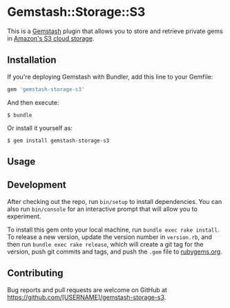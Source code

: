 Gemstash::Storage::S3
=====================
This is a [Gemstash][gemstash] plugin that allows you to store and retrieve private gems in
[Amazon's S3 cloud storage][s3].

[gemstash]: https://github.com/bundler/gemstash
[s3]: https://aws.amazon.com/s3/

## Installation
If you're deploying Gemstash with Bundler, add this line to your Gemfile:

```ruby
gem 'gemstash-storage-s3'
```

And then execute:

    $ bundle

Or install it yourself as:

    $ gem install gemstash-storage-s3

## Usage


## Development

After checking out the repo, run `bin/setup` to install dependencies. You can also run `bin/console` for an interactive prompt that will allow you to experiment.

To install this gem onto your local machine, run `bundle exec rake install`. To release a new version, update the version number in `version.rb`, and then run `bundle exec rake release`, which will create a git tag for the version, push git commits and tags, and push the `.gem` file to [rubygems.org](https://rubygems.org).

## Contributing

Bug reports and pull requests are welcome on GitHub at https://github.com/[USERNAME]/gemstash-storage-s3.
